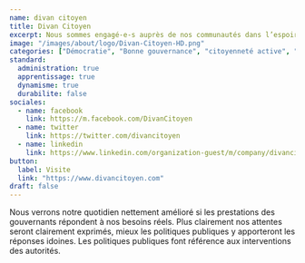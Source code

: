 ```yaml
---
name: divan citoyen
title: Divan Citoyen
excerpt: Nous sommes engagé-e-s auprès de nos communautés dans l’espoir de leur fournir les informations qui leur permettent une pleine participation à la gouvernance de leurs territoires.
image: "/images/about/logo/Divan-Citoyen-HD.png"
categories: ["Démocratie", "Bonne gouvernance", "citoyenneté active", "think thank"]
standard:
  administration: true
  apprentissage: true
  dynamisme: true
  durabilite: false
sociales:
  - name: facebook
    link: https://m.facebook.com/DivanCitoyen
  - name: twitter
    link: https://twitter.com/divancitoyen
  - name: linkedin
    link: https://www.linkedin.com/organization-guest/m/company/divancitoyen
button:
  label: Visite
  link: "https://www.divancitoyen.com"
draft: false
---
```


Nous verrons notre quotidien nettement amélioré si les prestations des gouvernants répondent à nos besoins réels. Plus clairement nos attentes seront clairement exprimés, mieux les politiques publiques y apporteront les réponses idoines. Les politiques publiques font référence aux interventions des autorités.